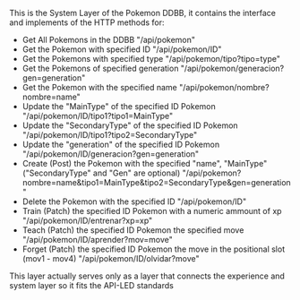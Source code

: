 This is the System Layer of the Pokemon DDBB, it contains the interface and implements of the HTTP methods for:
- Get All Pokemons in the DDBB "/api/pokemon"
- Get the Pokemon with specified ID "/api/pokemon/ID"
- Get the Pokemons with specified type "/api/pokemon/tipo?tipo=type"
- Get the Pokemons of specified generation "/api/pokemon/generacion?gen=generation"
- Get the Pokemon with the specified name "/api/pokemon/nombre?nombre=name"
- Update the "MainType" of the specified ID Pokemon "/api/pokemon/ID/tipo1?tipo1=MainType"
- Update the "SecondaryType" of the specified ID Pokemon "/api/pokemon/ID/tipo1?tipo2=SecondaryType"
- Update the "generation" of the specified ID Pokemon "/api/pokemon/ID/generacion?gen=generation"
- Create (Post) the Pokemon with the specified "name", "MainType" ("SecondaryType" and "Gen" are optional) "/api/pokemon?nombre=name&tipo1=MainType&tipo2=SecondaryType&gen=generation"
- Delete the Pokemon with the specified ID "/api/pokemon/ID"
- Train (Patch) the specified ID Pokemon with a numeric ammount of xp "/api/pokemon/ID/entrenar?xp=xp"
- Teach (Patch) the specified ID Pokemon the specified move "/api/pokemon/ID/aprender?mov=move"
- Forget (Patch) the specified ID Pokemon the move in the positional slot (mov1 - mov4)  "/api/pokemon/ID/olvidar?move"

This layer actually serves only as a layer that connects the experience and system layer so it fits the API-LED standards
